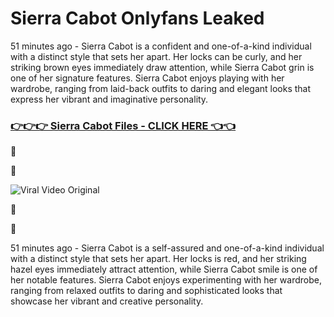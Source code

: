 # Sierra Cabot Onlyfans Leaked

<p>51 minutes ago - Sierra Cabot is a confident and one-of-a-kind individual with a distinct style that sets her apart. Her locks can be curly, and her striking brown eyes immediately draw attention, while Sierra Cabot grin is one of her signature features. Sierra Cabot enjoys playing with her wardrobe, ranging from laid-back outfits to daring and elegant looks that express her vibrant and imaginative personality.</p><p>
<h3><a href="https://fansleaks.com-getfree.pro/sierra-cabot" rel="nofollow">👉👉👉 Sierra Cabot Files - CLICK HERE 👈👈</a></h3>
<p>🔻</p>
<p>🔻</p> <p>
<a href="https://fansleaks.com-getfree.pro/sierra-cabot" rel="nofollow"><img src="https://i.imgur.com/0ZbtXZ5.gif" alt="Viral Video Original" style="max-width: 100%; display: inline-block;" data-target="animated-image.originalImage"></a>
<p>🔻</p>
<p>🔻</p> <p>51 minutes ago - Sierra Cabot is a self-assured and one-of-a-kind individual with a distinct style that sets her apart. Her locks is red, and her striking hazel eyes immediately attract attention, while Sierra Cabot smile is one of her notable features. Sierra Cabot enjoys experimenting with her wardrobe, ranging from relaxed outfits to daring and sophisticated looks that showcase her vibrant and creative personality.</p>